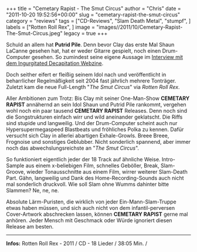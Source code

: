 +++
title = "Cemetary Rapist - The Smut Circus"
author = "Chris"
date = "2011-10-20 19:52:56+00:00"
slug = "cemetary-rapist-the-smut-circus"
category = "reviews"
tags = ["CD-Reviews", "Slam Death Metal", "stumpf", ]
labels = ["Rotten Roll Rex", ]
image = "images//2011/10/Cemetary-Rapist-The-Smut-Circus.jpeg"
legacy = true
+++

Schuld an allem hat **Putrid Pile**. Denn bevor Clay das erste Mal Shaun LaCanne gesehen hat, hat er weder Gitarre gespielt, noch einen Drum-Computer gesehen. So zumindest seine eigene Aussage im <a href="http://inhumandissiliency.com/ingurgitation/interviews/cemeteryrapistinte.html">Interview mit dem Ingurgitated Decapitation Webzine</a>.

Doch seither eifert er fleißig seinem Idol nach und veröffentlicht in beharrlicher Regelmäßigkeit seit 2004 fast jährlich mehrere Tonträger. Zuletzt kam die neue Full-Length "_The Smut Circus_" via _Rotten Roll Rex_.

Aller Ambitionen zum Trotz: Bis Clay mit seiner One-Man-Show **CEMETARY RAPIST** annähernd an sein Idol Shaun und Putrid Pile rankommt, vergehen wohl noch ein paar tausend **CEMETARY RAPIST** Releases. Denn noch sind die Songstrukturen einfach wirr und wild aneinander geklatscht. Die Riffs sind stupide und langweilig. Und der Drum-Computer scheint auch nur Hypersupermegaspeed Blastbeats und fröhliches Polka zu kennen. Dafür versucht sich Clay in allerlei abartigen Exhale-Growls. Breee Breee, Frognoise und sonstiges Geblubber. Nicht sonderlich spannend, aber immer noch das abwechslungsreichste an "_The Smut Circus_".

So funktioniert eigentlich jeder der 18 Track auf ähnliche Weise. Intro-Sample aus einem x-beliebigen Film, schnelles Geböller, Break, Slam-Groove, wieder Tonausschnitte aus einem Film, wirrer weiterer Slam-Death Part. Gähn, langweilig und Dank des Home-Recording-Sounds auch nicht mal sonderlich druckvoll. Wie soll Slam ohne Wumms dahinter bitte Slammen? Ne, ne, ne.

Absolute Lärm-Puristen, die wirklich von jeder Ein-Mann-Slam-Truppe etwas haben müssen, und sich auch nicht von dem infantil-perversen Cover-Artwork abschrecken lassen, können **CEMETARY RAPIST** gerne mal anhören. Jeder Mensch mit Geschmack oder Würde ignoriert diesen Release am besten.





---
**Infos:**
Rotten Roll Rex - 2011 / 
CD - 18 Lieder / 38:05 Min. / 
